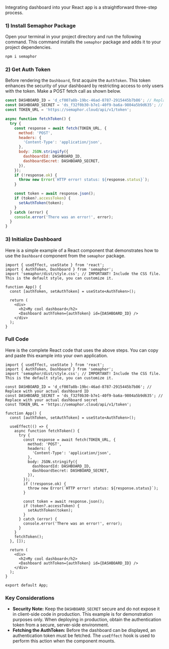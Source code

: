 Integrating dashboard into your React app is a straightforward three-step process.

### **1) Install Semaphor Package**

Open your terminal in your project directory and run the following command. This command installs the `semaphor` package and adds it to your project dependencies.

```markdown copy
npm i semaphor
```

### **2) Get Auth Token**

Before rendering the `Dashboard`, first acquire the `AuthToken`. This token enhances the security of your dashboard by restricting access to only users with the token. Make a POST fetch call as shown below.

```jsx copy {1-3}
const DASHBOARD_ID = 'd_cf007a8b-19bc-46ad-8787-2915445b7b86'; // Replace with your actual dashboard ID
const DASHBOARD_SECRET = 'ds_f32f0b30-b7e1-40f9-ba6a-9804a5b9d635'; // Replace with your actual dashboard secret
const TOKEN_URL = 'https://semaphor.cloud/api/v1/token';

async function fetchToken() {
  try {
    const response = await fetch(TOKEN_URL, {
      method: 'POST',
      headers: {
        'Content-Type': 'application/json',
      },
      body: JSON.stringify({
        dashboardId: DASHBOARD_ID,
        dashboardSecret: DASHBOARD_SECRET,
      }),
    });
    if (!response.ok) {
      throw new Error(`HTTP error! status: ${response.status}`);
    }

    const token = await response.json();
    if (token?.accessToken) {
      setAuthToken(token);
    }
  } catch (error) {
    console.error('There was an error!', error);
  }
}
```

### **3) Initialize Dashboard**

Here is a simple example of a React component that demonstrates how to use the `Dashboard` component from the `semaphor` package.

```tsx copy {3, 11}
import { useEffect, useState } from 'react';
import { AuthToken, Dashboard } from 'semaphor';
import 'semaphor/dist/style.css'; // IMPORTANT! Include the CSS file. This is the default style, you can customize it.

function App() {
  const [authToken, setAuthToken] = useState<AuthToken>();

  return (
    <div>
      <h2>My cool dashboard</h2>
      <Dashboard authToken={authToken} id={DASHBOARD_ID} />
    </div>
  );
}
```

### **Full Code**

Here is the complete React code that uses the above steps. You can copy and paste this example into your own application.

```tsx {3-7, 31, 43} copy filename="App.tsx"
import { useEffect, useState } from 'react';
import { AuthToken, Dashboard } from 'semaphor';
import 'semaphor/dist/style.css'; // IMPORTANT! Include the CSS file. This is the default style, you can customize it.

const DASHBOARD_ID = 'd_cf007a8b-19bc-46ad-8787-2915445b7b86'; // Replace with your actual dashboard ID
const DASHBOARD_SECRET = 'ds_f32f0b30-b7e1-40f9-ba6a-9804a5b9d635'; // Replace with your actual dashboard secret
const TOKEN_URL = 'https://semaphor.cloud/api/v1/token';

function App() {
  const [authToken, setAuthToken] = useState<AuthToken>();

  useEffect(() => {
    async function fetchToken() {
      try {
        const response = await fetch(TOKEN_URL, {
          method: 'POST',
          headers: {
            'Content-Type': 'application/json',
          },
          body: JSON.stringify({
            dashboardId: DASHBOARD_ID,
            dashboardSecret: DASHBOARD_SECRET,
          }),
        });
        if (!response.ok) {
          throw new Error(`HTTP error! status: ${response.status}`);
        }

        const token = await response.json();
        if (token?.accessToken) {
          setAuthToken(token);
        }
      } catch (error) {
        console.error('There was an error!', error);
      }
    }
    fetchToken();
  }, []);

  return (
    <div>
      <h2>My cool dashboard</h2>
      <Dashboard authToken={authToken} id={DASHBOARD_ID} />
    </div>
  );
}

export default App;
```

### **Key Considerations**

- **Security Note:** Keep the `DASHBOARD_SECRET` secure and do not expose it in client-side code in production. This example is for demonstration purposes only. When deploying in production, obtain the authentication token from a secure, server-side environment.
- **Fetching the AuthToken:** Before the dashboard can be displayed, an authentication token must be fetched. The `useEffect` hook is used to perform this action when the component mounts.
